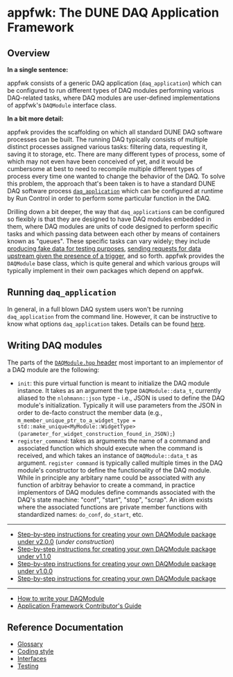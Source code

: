 # appfwk: The DUNE DAQ Application Framework

## Overview

**In a single sentence:** 

appfwk consists of a generic DAQ application (`daq_application`) which can be configured to run different types of DAQ modules performing various DAQ-related tasks, where DAQ modules are user-defined implementations of appfwk's `DAQModule` interface class. 

**In a bit more detail:**

appfwk provides the scaffolding on which all standard DUNE DAQ software processes can be built. The running DAQ typically consists of multiple distinct processes assigned various tasks: filtering data, requesting it, saving it to storage, etc. There are many different types of process, some of which may not even have been conceived of yet, and it would be cumbersome at best to need to recompile multiple different types of process every time one wanted to change the behavior of the DAQ. To solve this problem, the approach that's been taken is to have a standard DUNE DAQ software process [`daq_application`](Daq-Application.md) which can be configured at runtime by Run Control in order to perform some particular function in the DAQ. 

Drilling down a bit deeper, the way that `daq_application`s can be configured so flexibly is that they are designed to have DAQ modules embedded in them, where DAQ modules are units of code designed to perform specific tasks and which passing data between each other by means of containers known as "queues". These specific tasks can vary widely; they include [producing fake data for testing purposes](https://github.com/DUNE-DAQ/readout/blob/develop/plugins/FakeCardReader.hpp), [sending requests for data upstream given the presence of a trigger](https://github.com/DUNE-DAQ/dfmodules/blob/develop/plugins/RequestGenerator.hpp), and so forth. appfwk provides the `DAQModule` base class, which is quite general and which various groups will typically implement in their own packages which depend on appfwk.  

## Running `daq_application`

In general, in a full blown DAQ system users won't be running `daq_application` from the command line. However, it can be instructive to know what options `daq_application` takes. Details can be found [here](Daq-Application.md).

## Writing DAQ modules

The parts of the [`DAQModule.hpp` header](https://github.com/DUNE-DAQ/appfwk/blob/develop/include/appfwk/DAQModule.hpp) most important to an implementor of a DAQ module are the following:
* `init`: this pure virtual function is meant to initialize the DAQ module instance. It takes as an argument the type `DAQModule::data_t`, currently aliased to the `nlohmann::json` type - i.e., JSON is used to define the DAQ module's initialization. Typically it will use parameters from the JSON in order to de-facto construct the member data (e.g., `m_member_unique_ptr_to_a_widget_type = std::make_unique<MyModule::WidgetType>(parameter_for_widget_construction_found_in_JSON);`)
* `register_command`: takes as arguments the name of a command and associated function which should execute when the command is received, and which takes an instance of `DAQModule::data_t` as argument. `register command` is typically called multiple times in the DAQ module's constructor to define the functionality of the DAQ module. While in principle any arbitary name could be associated with any function of arbitray behavior to create a command, in practice implementors of DAQ modules define commands associated with the DAQ's state machine: "conf", "start", "stop", "scrap". An idiom exists where the associated functions are private member functions with standardized names: `do_conf`, `do_start`, etc. 


***
* [Step-by-step instructions for creating your own DAQModule package under v2.0.0](Step-by-step-instructions-for-creating-your-own-DAQModule-package-under-v2.0.0) (_under construction_)
* [Step-by-step instructions for creating your own DAQModule package under v1.1.0](Step-by-step-instructions-for-creating-your-own-DAQModule-package-under-v1.1.0)
* [Step-by-step instructions for creating your own DAQModule package under v1.0.0](Step-by-step-instructions-for-creating-your-own-DAQModule-package-under-v1)
* [Step-by-step instructions for creating your own DAQModule package](Step-by-step-instructions-for-creating-your-own-DAQModule-package)

***

* [How to write your DAQModule](How-to-write-your-DAQModule)
* [Application Framework Contributor's Guide](Contributors-Guide)

## Reference Documentation

* [Glossary](Glossary-of-Terms)
* [Coding style](Coding-style)
* [Interfaces](Interfaces-between-DAQ-objects)
* [Testing](Testing)
